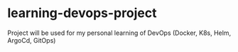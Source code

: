 # learning-devops-project
Project will be used for my personal learning of DevOps (Docker, K8s, Helm, ArgoCd, GitOps)
